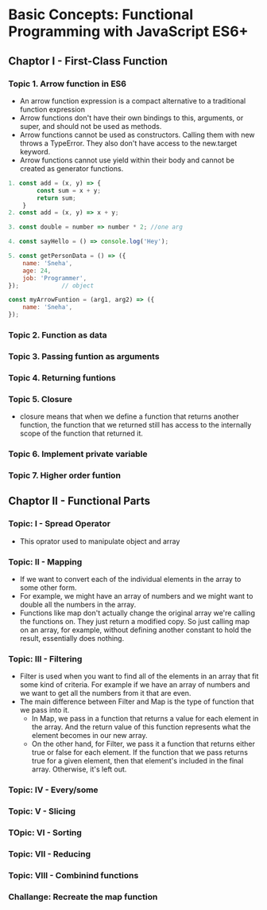 <!-- @format -->

# Basic Concepts: Functional Programming with JavaScript ES6+

## Chaptor I - First-Class Function

### Topic 1. Arrow function in ES6

- An arrow function expression is a compact alternative to a traditional function expression
- Arrow functions don't have their own bindings to this, arguments, or super, and should not be used as methods.
- Arrow functions cannot be used as constructors. Calling them with new throws a TypeError. They also don't have access to the new.target keyword.
- Arrow functions cannot use yield within their body and cannot be created as generator functions.

```javascript
1. const add = (x, y) => {
        const sum = x + y;
        return sum;
    }
2. const add = (x, y) => x + y;

3. const double = number => number * 2; //one arg

4. const sayHello = () => console.log('Hey');

5. const getPersonData = () => ({
    name: 'Sneha',
    age: 24,
    job: 'Programmer',
});            // object

const myArrowFuntion = (arg1, arg2) => ({
    name: 'Sneha',
});
```

### Topic 2. Function as data

### Topic 3. Passing funtion as arguments

### Topic 4. Returning funtions

### Topic 5. Closure

- closure means that when we define a function that returns another function, the function that we returned still has access to the internally scope of the function that returned it.

### Topic 6. Implement private variable

### Topic 7. Higher order funtion

## Chaptor II - Functional Parts

### Topic: I - Spread Operator

- This oprator used to manipulate object and array

### Topic: II - Mapping

- If we want to convert each of the individual elements in the array to some other form.
- For example, we might have an array of numbers and we might want to double all the numbers in the array.
- Functions like map don't actually change the original array we're calling the functions on. They just return a modified copy. So just calling map on an array, for example, without defining another constant to hold the result, essentially does nothing.

### Topic: III - Filtering

- Filter is used when you want to find all of the elements in an array that fit some kind of criteria. For example if we have an array of numbers and we want to get all the numbers from it that are even.
- The main difference between Filter and Map is the type of function that we pass into it.
  - In Map, we pass in a function that returns a value for each element in the array. And the return value of this function represents what the element becomes in our new array.
  - On the other hand, for Filter, we pass it a function that returns either true or false for each element. If the function that we pass returns true for a given element, then that element's included in the final array. Otherwise, it's left out.

### Topic: IV - Every/some

### Topic: V - Slicing

### TOpic: VI - Sorting

### Topic: VII - Reducing

### Topic: VIII - Combinind functions

### Challange: Recreate the map function
